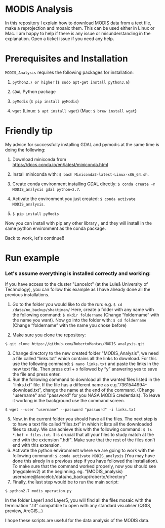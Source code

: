 # MODIS Analysis
In this repository I explain how to download MODIS data from a text file, make a reprojection and mosaic them. This can be used either in Linux or Mac. I am happy to help if there is any issue or misunderstanding in the explanation. Open a ticket issue if you need any help. 

# Prerequisites and Installation

`MODIS_Analysis` requires the following packages for installation:

1. `python2.7 or higher` (`$ sudo apt-get install python3.6`)

2. `GDAL` Python package

3. `pyModis` (`$ pip install pyModis`)

4. `wget` (Linux: `$ apt install wget`) (Mac: `$ brew install wget`)

# Friendly tip

My advice for successfully installing GDAL and pymodis at the same time is doing the following:

1. Download miniconda from https://docs.conda.io/en/latest/miniconda.html

2. Install miniconda with: `$ bash Miniconda2-latest-Linux-x86_64.sh`.

3. Create conda environment installing GDAL directly: `$ conda create -n MODIS_analysis gdal python=2.7`.

4. Activate the environment you just created: `$ conda activate MODIS_analysis`.

5. `$ pip install pyModis`

Now you can install with pip any other library , and they will install in the same python environment as the conda package.

Back to work, let's continue!! 

# Run example

### Let's assume everything is installed correctly and working:
If you have access to the cluster "Lancelot" (at the Luleå University of Technology), you can follow this example as I have already done all the previous installations.

1. Go to the folder you would like to do the run: e.g. `$ cd /data/no_backup/shaktiman/`
Here, create a folder with any name with the following command: `$ mkdir foldername` (Change “foldername” with the name you want). Now go into the folder with: `$ cd foldername` (Change “foldername” with the name you chose before)

2. Make sure you clone the repository:

```
$ git clone https://github.com/RobertoMantas/MODIS_analysis.git
```

3. Change directory to the new created folder "MODIS_Analysis", we need a file called “links.txt” which contains all the links to download. For this use the following command: `$ nano links.txt` and paste the links in the new text file. Then press ctrl + x followed by “y” answering yes to save the file and press enter.
4. Run the following command to download all the wanted files listed in the “links.txt” file. If the file has a different name as e.g.”7361544994-download.txt”, change the name at the end of the command. (Change "username" and "password" for you NASA MODIS credentials). To leave it working in the background use the command screen.
```
$ wget --user "username" --password "password" -i links.txt
``` 
5. Now, in the current folder you should have all the files. The next step is to have a text file called “files.txt” in which it lists all the downloaded files to study. We can achieve this with the following command: `$ ls *.hdf > files.txt`. It is crucial that all your files to study match at the end with the extension ".hdf". Make sure that the rest of the files don’t end with this extension. 
6. Activate the python environment where we are going to work with the following command: `$ conda activate MODIS_analysis` (You may have done this alredy in a previous step if you have followed the installation). To make sure that the command worked properly, now you should see (mygdalenv2) at the beginning. eg. “(MODIS_analysis) username@lancelot:/data/no_backup/roberto/directory” 
7. Finally, the last step would be to run the main script:
```
$ python2.7 modis_operation.py
```
In the folder Layer1 and Layer5, you will find all the files mosaic with the termination “.tif” compatible to open with any standard visualiser (QGIS, preview, ArcGIS…) 

I hope these scripts are useful for the data analysis of the MODIS data. 
